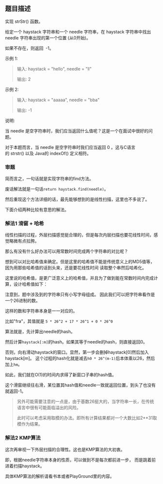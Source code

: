 ## 题目描述
实现 strStr() 函数。

给定一个 haystack 字符串和一个 needle 字符串，在 haystack 字符串中找出 needle 字符串出现的第一个位置 (从0开始)。

如果不存在，则返回  -1。

示例 1:
>输入: haystack = "hello", needle = "ll"
>
>输出: 2

示例 2:
>输入: haystack = "aaaaa", needle = "bba"
>
>输出: -1

说明:

当 needle 是空字符串时，我们应当返回什么值呢？这是一个在面试中很好的问题。

对于本题而言，当 needle 是空字符串时我们应当返回 0 。这与C语言的 strstr() 以及 Java的 indexOf() 定义相符。

### 审题
简而言之，一句话就是实现字符串的find方法。

废话解法就是一句话`return haystack.find(needle)`。

然后重现这个方法详细的话，最先能够想到的是线性扫描，这里也不多说了。

下面介绍两种比较有意思的解法。

### 解法1 滑窗 + 哈希
线性扫描的过程，外层扫描感觉挺合理的，但是每次内层扫描也要花线性时间，感觉略微有点拉胯。

那么有没有什么好办法可以用常数时间完成两个字符串的对比呢？

想到可以对比哈希值来确定。但是这里的哈希值不能是传统意义上的MD5值等，因为用那些哈希值的话到头来，还是要花线性时间
读取整个串然后哈希化。

这里说的哈希值，是更广泛意义上的哈希值，并且为了做到能在常数时间内完成计算，设计哈希值如下：

注意到，题中涉及到的字符串只有小写字母组成。
因此我们可以把字符串看作是一个26进制的数。

这样的数和字符串本身是一一对应的。

比如"fra"，其值就是
`5 * 26^2 + 17 * 26^1 + 0 * 26^0`

算法就是，先计算出needle的hash。

然后计算`haystack[:m]`的hash。如果其等于needle的hash，则直接返回0。

否则，向右滑动haystack的窗口。显然，第一步会删掉haystack[0]然后加入haystack[m]。
这个过程的hash化就是减去`h0 * 26^(m-1)`后本体乘以26，然后加上`hm`。

如此，我们就在O(1)的时间内求得了新窗口子串的hash值。

这个滑窗继续往右滑，某位置其hash值和needle一致就返回位置，到头了也没有就返回-1。

>另外可能需要注意的一点是，由于基数26挺大的，当字符串一长，在传统语言中很有可能面临溢出的风险。
>
>此时可以考虑采用取模的办法。即所有计算结果都对一个大数比如2**31取模作为结果。

### 解法2 KMP算法
这次再审视一下外层扫描的合理性。这也是KMP算法的大初衷。

即，根据needle字符串本身的性质，可以做到不是每次都前进一步，
而是跳着前进着扫描haystack。

具体KMP算法的解析请看书本或者PlayGround里的内容。
